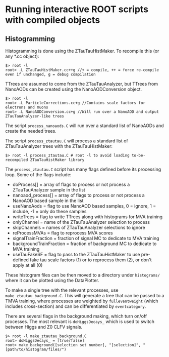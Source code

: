 # Running interactive ROOT scripts with compiled objects

## Histogramming

Histogramming is done using the ZTauTauHistMaker. 
To recompile this (or any *.cc object):
```
$> root -l
root> .L ZTauTauHistMaker.cc++g //+ = compile, ++ = force re-compile even if unchanged, g = debug compilation
```

TTrees are assumed to come from the ZTauTauAnalyzer, but TTrees from NanoAODs can be created using the NanoAODConversion
object.
```
$> root -l
root> .L ParticleCorrections.cc+g //Contains scale factors for electrons and muons
root> .L NanoAODConversion.cc+g //Will run over a NanoAOD and output ZTauTauAnalyzer-like trees
```
The script `process_nanoaods.C` will run over a standard list of NanoAODs and create the needed trees.

The script `process_ztautau.C` will process a standard list of ZTauTauAnalyzer trees with the ZTauTauHistMaker:
```
$> root -l process_ztautau.C # root -l to avoid loading to-be-recompiled ZTauTauHistMaker library
```

The `process_ztautau.C` script has many flags defined before its processing loop.
Some of the flags include:
 - doProcess[] = array of flags to process or not process a ZTauTauAnalyzer sample in the list
 - nanoaod_process[] = array of flags to process or not process a NanoAOD based sample in the list
 - useNanoAods = flag to use NanoAOD based samples, 0 = ignore, 1 = include, -1 = only do these samples
 - writeTrees = flag to write TTrees along with histograms for MVA training
 - onlyChannel = name of the ZTauTauAnalyzer selection to process
 - skipChannels = names of ZTauTauAnalyzer selections to ignore
 - reProcessMVAs = flag to reprocess MVA scores
 - signalTrainFraction = fraction of signal MC to dedicate to MVA training
 - backgroundTrainFraction = fraction of background MC to dedicate to MVA training
 - useTauFakeSF = flag to pass to the ZTauTauHistMaker to use pre-defined fake tau scale factors (1) 
 or to reprocess them (2), or don't apply at all (0)
 
 These histogram files can be then moved to a directory under `histograms/` where it can be plotted using the DataPlotter.
 
 To make a single tree with the relevant processes, use `make_ztautau_background.C`. This will generate a tree that
 can be passed to a TMVA training, where processes are weighted by `fulleventweight` (which includes cross-section)
 and can be differentiated by `eventcategory`.
 
 There are several flags in the background making, which turn on/off processes. The most relevant is `doHiggsDecays_` which is used to 
 switch between Higgs and Z0 CLFV signals.
 
```
$> root -l make_ztautau_background.C
root> doHiggsDecays_ = [true/false]
root> make_background([selection set number], "[selection]", "[path/to/histogram/files/")
```
